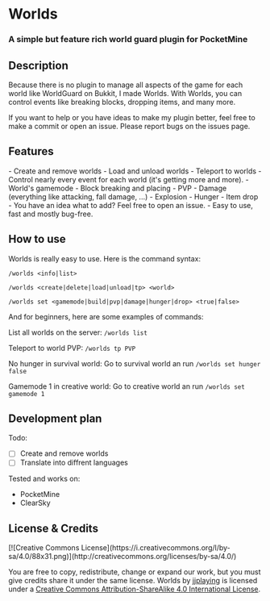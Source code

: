 <h1>Worlds</h1>
<h3>A simple but feature rich world guard plugin for PocketMine</h3>

<h2>Description</h2>
Because there is no plugin to manage all aspects of the game for each world like WorldGuard on Bukkit, I made Worlds.
With Worlds, you can control events like breaking blocks, dropping items, and many more.

If you want to help or you have ideas to make my plugin better, feel free to make a commit or open an issue.
Please report bugs on the issues page.

<h2>Features</h2>
- Create and remove worlds
- Load and unload worlds
- Teleport to worlds
- Control nearly every event for each world (it's getting more and more).
    - World's gamemode
    - Block breaking and placing
    - PVP
    - Damage (everything like attacking, fall damage, ...)
    - Explosion
    - Hunger
    - Item drop
    - You have an idea what to add? Feel free to open an issue.
- Easy to use, fast and mostly bug-free.

<h2>How to use</h2>
Worlds is really easy to use. Here is the command syntax:

`/worlds <info|list>`

`/worlds <create|delete|load|unload|tp> <world>`

`/worlds set <gamemode|build|pvp|damage|hunger|drop> <true|false>`

And for beginners, here are some examples of commands:

List all worlds on the server: `/worlds list`

Teleport to world PVP: `/worlds tp PVP`

No hunger in survival world: Go to survival world an run `/worlds set hunger false`

Gamemode 1 in creative world: Go to creative world an run `/worlds set gamemode 1`


<h2>Development plan</h2>
Todo:

- [ ] Create and remove worlds
- [ ] Translate into diffrent languages

Tested and works on:

- PocketMine
- ClearSky

<h2>License & Credits</h2>
[![Creative Commons License](https://i.creativecommons.org/l/by-sa/4.0/88x31.png)](http://creativecommons.org/licenses/by-sa/4.0/)

You are free to copy, redistribute, change or expand our work, but you must give credits share it under the same license.
Worlds by [jjplaying](https://github.com/jjplaying/Worlds) is licensed under a [Creative Commons Attribution-ShareAlike 4.0 International License](http://creativecommons.org/licenses/by-sa/4.0/).
